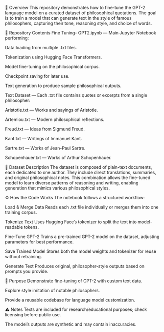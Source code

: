 📖 Overview
This repository demonstrates how to fine-tune the GPT-2 language model on a curated dataset of philosophical quotations. The goal is to train a model that can generate text in the style of famous philosophers, capturing their tone, reasoning style, and choice of words.

📂 Repository Contents
Fine Tuning- GPT2.ipynb — Main Jupyter Notebook performing:

Data loading from multiple .txt files.

Tokenization using Hugging Face Transformers.

Model fine-tuning on the philosophical corpus.

Checkpoint saving for later use.

Text generation to produce sample philosophical outputs.

Text Dataset — Each .txt file contains quotes or excerpts from a single philosopher:

Aristotle.txt — Works and sayings of Aristotle.

Artemiou.txt — Modern philosophical reflections.

Freud.txt — Ideas from Sigmund Freud.

Kant.txt — Writings of Immanuel Kant.

Sartre.txt — Works of Jean-Paul Sartre.

Schopenhauer.txt — Works of Arthur Schopenhauer.

📜 Dataset Description
The dataset is composed of plain-text documents, each dedicated to one author. They include direct translations, summaries, and original philosophical notes. This combination allows the fine-tuned model to learn diverse patterns of reasoning and writing, enabling generation that mimics various philosophical styles.

⚙️ How the Code Works
The notebook follows a structured workflow:

Load & Merge Data
Reads each .txt file individually or merges them into one training corpus.

Tokenize Text
Uses Hugging Face’s tokenizer to split the text into model-readable tokens.

Fine-Tune GPT-2
Trains a pre-trained GPT-2 model on the dataset, adjusting parameters for best performance.

Save Trained Model
Stores both the model weights and tokenizer for reuse without retraining.

Generate Text
Produces original, philosopher-style outputs based on prompts you provide.

🎯 Purpose
Demonstrate fine-tuning of GPT-2 with custom text data.

Explore style imitation of notable philosophers.

Provide a reusable codebase for language model customization.

⚠️ Notes
Texts are included for research/educational purposes; check licensing before public use.

The model’s outputs are synthetic and may contain inaccuracies.
